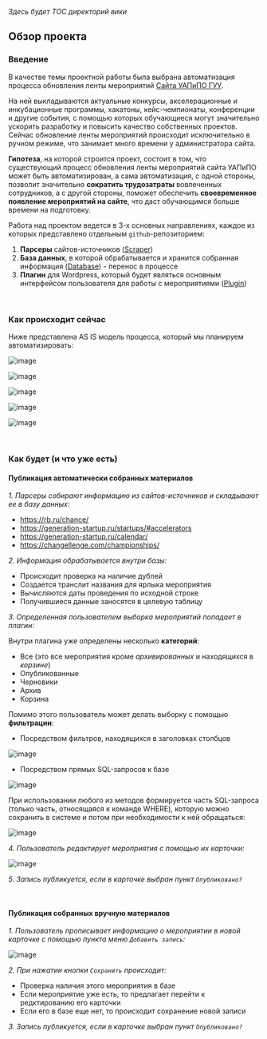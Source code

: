 _Здесь будет TOC директорий вики_

## Обзор проекта

### Введение

В качестве темы проектной работы была выбрана автоматизация процесса обновления ленты мероприятий [Сайта УАПиПО ГУУ](http://pmo.guu.ru/all-events/).

На ней выкладываются актуальные конкурсы, акселерационные и инкубационные программы, хакатоны, кейс-чемпионаты, конференции и другие события, с помощью которых обучающиеся могут значительно ускорить разработку и повысить качество собственных проектов. Сейчас обновление ленты мероприятий происходит исключительно в ручном режиме, что занимает много времени у администратора сайта.

**Гипотеза**, на которой строится проект, состоит в том, что существующий процесс обновления ленты мероприятий сайта УАПиПО может быть автоматизирован, а сама автоматизация, с одной стороны, позволит значительно **сократить трудозатраты** вовлеченных сотрудников, а с другой стороны, поможет обеспечить **своевременное появление мероприятий на сайте**, что даст обучающимся больше времени на подготовку.

Работа над проектом ведется в 3-х основных направлениях, каждое из которых представлено отдельным `github`-репозиторием:

1. **Парсеры** сайтов-источников ([Scraper](https://github.com/Project-Frogger/Scraper))
2. **База данных**, в которой обрабатывается и хранится собранная информация ([Database](https://github.com/Project-Frogger/Database)) - перенос в процессе
3. **Плагин** для Wordpress, который будет являться основным интерфейсом пользователя для работы с мероприятиями ([Plugin](https://github.com/Project-Frogger/Plugin))

<br>

### Как происходит сейчас

Ниже представлена AS IS модель процесса, который мы планируем автоматизировать:

![image](https://user-images.githubusercontent.com/85339045/163034294-e472c6ba-5319-40f7-8021-26a4ccde1979.png)

![image](https://user-images.githubusercontent.com/85339045/163034401-b57b3d7d-2d85-4d1a-992c-8ce95e16d5f8.png)

![image](https://user-images.githubusercontent.com/85339045/163034641-4940ec05-30ea-427a-8f8f-51b63a00c233.png)

![image](https://user-images.githubusercontent.com/85339045/163034662-72569a9c-51f2-4fbf-a58c-4f36e3785894.png)

![image](https://user-images.githubusercontent.com/85339045/163034679-24cb9687-5535-4189-a046-870bf3fc2f0f.png)

<br>

### Как будет (и что уже есть)

#### Публикация автоматически собранных материалов

_1. Парсеры собирают информацию из сайтов-источников и складывают ее в базу данных:_

  - https://rb.ru/chance/
  - https://generation-startup.ru/startups/#accelerators
  - https://generation-startup.ru/calendar/
  - https://changellenge.com/championships/

_2. Информация обрабатывается внутри базы:_

  - Происходит проверка на наличие дублей
  - Создается транслит названия для ярлыка мероприятия
  - Вычисляются даты проведения по исходной строке
  - Получившиеся данные заносятся в целевую таблицу

_3. Определенная пользователем выборка мероприятий попадает в плагин:_

Внутри плагина уже определены несколько **категорий**:
  - Все (это все мероприятия кроме _архивированных_ и находящихся в _корзине_)
  - Опубликованные
  - Черновики
  - Архив
  - Корзина

Помимо этого пользователь может делать выборку с помощью **фильтрации**:

- Посредством фильтров, находящихся в заголовках столбцов

![image](https://user-images.githubusercontent.com/85339045/163049549-1ebcb45e-be71-46bd-93c5-65ac68cced20.png)

- Посредством прямых SQL-запросов к базе

![image](https://user-images.githubusercontent.com/85339045/163050161-cece5ff6-b0b5-408f-85bb-8aad2ed93297.png)

При использовании любого из методов формируется часть SQL-запроса (только часть, относящаяся к команде WHERE), которую можно сохранить в системе и потом при необходимости к ней обращаться:

![image](https://user-images.githubusercontent.com/85339045/163050235-0fd38648-c039-4c2a-9d81-c4b3e3d1b369.png)

_4. Пользователь редактирует мероприятия с помощью их карточки:_

![image](https://user-images.githubusercontent.com/85339045/163050762-b7fdca37-bb42-4ceb-b856-c2f77406e826.png)

_5. Запись публикуется, если в карточке выбран пункт `Опубликовано?`_

<br>

#### Публикация собранных вручную материалов

_1. Пользователь прописывает информацию о мероприятии в новой карточке с помощью пункта меню `Добавить запись`:_

![image](https://user-images.githubusercontent.com/85339045/163051301-f1710c4b-8c73-4c6f-adfc-1d002604d499.png)

_2. При нажатии кнопки `Сохранить` происходит:_

- Проверка наличия этого мероприятия в базе
- Если мероприятие уже есть, то предлагает перейти к редктированию его карточки
- Если его в базе еще нет, то происходит сохранение новой записи

_3. Запись публикуется, если в карточке выбран пункт `Опубликовано?`_
